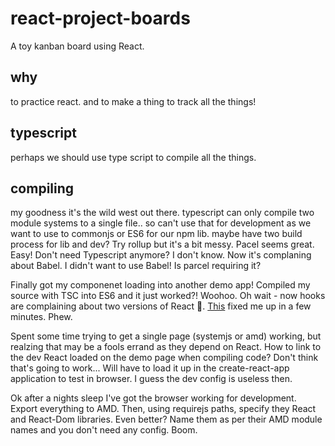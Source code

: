 # react-project-boards
A toy kanban board using React.

## why
to practice react. and to make a thing to track all the things!

## typescript
perhaps we should use type script to compile all the things.


## compiling
my goodness it's the wild west out there.
typescript can only compile two module systems to a single file.. so can't use that for development
as we want to use to commonjs or ES6 for our npm lib. maybe have two build process for lib and dev?
Try rollup but it's a bit messy. Pacel seems great. Easy! Don't need Typescript anymore? I don't know.
Now it's complaning about Babel. I didn't want to use Babel! Is parcel requiring it?

Finally got my componenet loading into another demo app! Compiled my source with TSC into ES6 and it just worked?!
Woohoo. Oh wait - now hooks are complaining about two versions of React 🤯. [This](https://reactjs.org/warnings/invalid-hook-call-warning.html) fixed me up in a few minutes. Phew.

Spent some time trying to get a single page (systemjs or amd) working, but realzing that may be a fools errand
as they depend on React. How to link to the dev React loaded on the demo page when compiling code? Don't think
that's going to work... Will have to load it up in the create-react-app application to test in browser. I guess the dev config is useless then.

Ok after a nights sleep I've got the browser working for development. Export everything to AMD. Then, using requirejs paths, specify they React and React-Dom libraries. Even better? Name them as per their AMD module names and you don't need any config. Boom.


